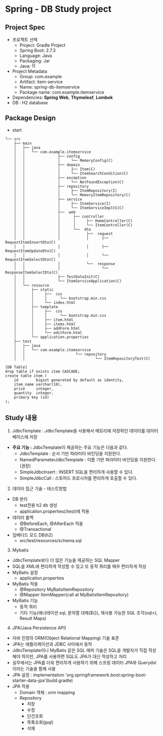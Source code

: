 # Spring - DB Study project

## Project Spec
- 프로젝트 선택
    - Project: Gradle Project
    - Spring Boot: 2.7.3
    - Language: Java
    - Packaging: Jar
    - Java: 11
- Project Metadata
    - Group: com.example
    - Artifact: item-service
    - Name: spring-db-itemservice
    - Package name: com.example.itemservice
- Dependencies: **Spring Web**, **Thymeleaf**, **Lombok**
- DB : H2 database

## Package Design
- start
```
└── src
    ├── main
    │   ├── java
    │   │   └── com.example.itemservice
    │   │               ├── config
    │   │               │     └── MemoryConfig(C) 
    │   │               ├── domain
    │   │               │     ├── Item(C)           
    │   │               │     └── ItemSearchCondition(C) 
    │   │               ├── exception
    │   │               │     └── NotFoundException(C) 
    │   │               ├── repository
    │   │               │     ├── ItemRepository(I) 
    │   │               │     └── MemoryItemRepository(C)
    │   │               ├── service
    │   │               │     ├── ItemService(I)           
    │   │               │     └── ItemServiceImplV1(C) 
    │   │               ├──  web
    │   │               │      ├── controller
    │   │               │      │     ├── HomeController(C)
    │   │               │      │     └── ItemController(C)
    │   │               │      └──  dto
    │   │               │            ├──  request
    │   │               │            │      ├── RequestItemInsertDto(C)
    │   │               │            │      ├── RequestItemUpdateDto(C)
    │   │               │            │      └── RequestItemSelectDto(C)
    │   │               │            └──  response
    │   │               │                   └── ResponseItemSelectDto(C)
    │   │               ├── TestDataInit(C)
    │   │               └── ItemServiceApplication(C)
    │   └── resource
    │       ├── static
    │       │     ├──  css 
    │       │     │      └── bootstrap.min.css
    │       │     └── index.html
    │       ├── template
    │       │     ├──  css 
    │       │     │      └── bootstrap.min.css
    │       │     ├── item.html    
    │       │     ├── items.html   
    │       │     ├── addForm.html 
    │       │     └── editForm.html
    │       └── application.properties
    ├── test
    │   ├── java
    │   │   └── com.example.itemservice
    │   │                       └── repository
    │   │                                └── ItemRepositoryTest(C)
```

```
[DB Table]
drop table if exists item CASCADE;
create table item (
    id        bigint generated by default as identity,
    item_name varchar(10),
    price     integer,
    quantity  integer,
    primary key (id)
);
```

## Study 내용
1. JdbcTemplate : JdbcTemplate을 사용해서 메모리에 저장하던 데이터를 데이터베이스에 저장
- **주요 기능 :** JdbcTemplate이 제공하는 주요 기능은 다음과 같다.
  - JdbcTemplate : 순서 기반 파라미터 바인딩을 지원한다.
  - NamedParameterJdbcTemplate : 이름 기반 파라미터 바인딩을 지원한다. (권장)
  - SimpleJdbcInsert : INSERT SQL을 편리하게 사용할 수 있다.
  - SimpleJdbcCall : 스토어드 프로시저를 편리하게 호출할 수 있다.
2. 데이터 접근 기술 - 테스트방법
- DB 분리
  - test전용 h2 db 생성 
  - application.properties(/test)에 적용
- 데이터 롤백
  - @BeforeEach, @AfterEach 적용
  - @Transactional
- 임베디드 모드 DB(h2)
  - src/test/resources/schema.sql
3. Mybatis
- JdbcTemplate보다 더 많은 기능을 제공하는 SQL Mapper
- SQL을 XML에 편리하게 작성할 수 있고 또 동적 쿼리를 매우 편리하게 작성
- MyBatis 설정
  - application.properties
- MyBatis 적용
  - @Repository MyBatisItemRepository
  - @Mapper ItemMapper(call at MyBatisItemRepository)
- MyBatis 기능 
  - 동적 쿼리
  - 기타 기능(애너테이션 sql, 문자열 대체(${}), 재사용 가능한 SQL 조각(sql>), Result Maps)
4. JPA(Java Persistence API)
- 자바 진영의 ORM(Object Relational Mapping) 기술 표준
- JPA는 애플리케이션과 JDBC 사이에서 동작
- JdbcTemplate이나 MyBatis 같은 SQL 매퍼 기술은 SQL을 개발자가 직접 작성해야 하지만, JPA를 사용하면 SQL도 JPA가 대신 작성하고 처리
- 실무에서는 JPA를 더욱 편리하게 사용하기 위해 스프링 데이터 JPA와 Querydsl이라는 기술을 함께 사용
- JPA 설정 : implementation 'org.springframework.boot:spring-boot-starter-data-jpa'(build.gradle)
- JPA 적용
  - Domain 객체 : orm mapping
  - Repository
    - 저장
    - 수정
    - 단건조회
    - 목록조회(jpql)
    - 삭제